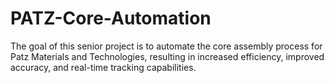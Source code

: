 # PATZ-Core-Automation

The goal of this senior project is to automate the core assembly process for Patz Materials and Technologies, resulting in increased efficiency, improved accuracy, and real-time tracking capabilities.
